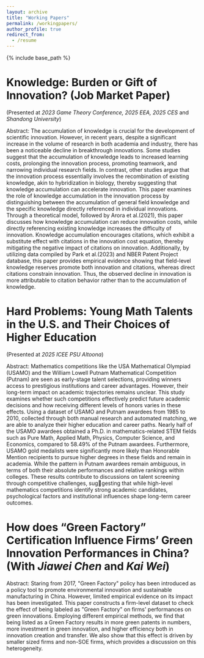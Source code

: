 ```yaml
---
layout: archive
title: "Working Papers"
permalink: /workingpapers/
author_profile: true
redirect_from:
  - /resume
---
```


{% include base_path %}

Knowledge: Burden or Gift of Innovation? (Job Market Paper)
======
(Presented at *2023 Game Theory Conference, 2025 EEA, 2025 CES* and *Shandong University*)

Abstract: The accumulation of knowledge is crucial for the development of scientific innovation. However, in recent years, despite a significant increase in the volume of research in both academia and industry, there has been a noticeable decline in breakthrough innovations. Some studies suggest that the accumulation of knowledge leads to increased learning costs, prolonging the innovation process, promoting teamwork, and narrowing individual research fields. In contrast, other studies argue that the innovation process essentially involves the recombination of existing knowledge, akin to hybridization in biology, thereby suggesting that knowledge accumulation can accelerate innovation. This paper examines the role of knowledge accumulation in the innovation process by distinguishing between the accumulation of general field knowledge and the specific knowledge directly referenced in individual innovations. Through a theoretical model, followed by Arora et al.(2021), this paper discusses how knowledge accumulation can reduce innovation costs, while directly referencing existing knowledge increases the difficulty of innovation. Knowledge accumulation encourages citations, which exhibit a substitute effect with citations in the innovation cost equation, thereby mitigating the negative impact of citations on innovation. Additionally, by utilizing data compiled by Park et al.(2023) and NBER Patent Project database, this paper provides empirical evidence showing that field-level knowledge reserves promote both innovation and citations, whereas direct citations constrain innovation. Thus, the observed decline in innovation is more attributable to citation behavior rather than to the accumulation of knowledge.

Hard Problems: Young Math Talents in the U.S. and Their Choices of Higher Education
======
(Presented at *2025 ICEE PSU Altoona*)

Abstract: Mathematics competitions like the USA Mathematical Olympiad (USAMO) and the William Lowell Putnam Mathematical Competition (Putnam) are seen as early-stage talent selections, providing winners access to prestigious institutions and career advantages. However, their long-term impact on academic trajectories remains unclear. This study examines whether such competitions effectively predict future academic decisions and how receiving different levels of honors varies in these effects. Using a dataset of USAMO and Putnam awardees from 1985 to 2010, collected through both manual research and automated matching, we are able to analyze
their higher education and career paths. Nearly half of the USAMO awardees obtained a Ph.D. in mathematics-related STEM fields such as Pure Math, Applied Math, Physics, Computer Science, and Economics, compared to 58.49% of the Putnam awardees. Furthermore, USAMO gold medalists were significantly more likely than Honorable Mention recipients to pursue higher degrees in these fields and remain in academia. While the pattern in Putnam awardees remain ambiguous, in terms of both their absolute performances and relative rankings within colleges. These results contribute to discussions on talent screening through competitive challenges, suggesting that while high-level mathematics competitions identify strong academic candidates, psychological factors and institutional influences shape long-term career outcomes.

How does “Green Factory” Certification Influence Firms’ Green Innovation Performances in China? (With *Jiawei Chen* and *Kai Wei*)
======
Abstract: Staring from 2017, "Green Factory" policy has been introduced as a policy tool to promote environmental innovation and sustainable manufacturing in China. However, limited empirical evidence on its impact has been investigated. This paper constructs a firm-level dataset to check the effect of being labeled as "Green Factory" on firms' performances on green innovations. Employing different empirical methods, we find that being listed as a Green Factory results in more green patents in numbers, more investment in green innovation, and higher efficiency both in innovation creation and transfer. We also show that this effect is driven by smaller sized firms and non-SOE firms, which provides a discussion on this heterogeneity.
